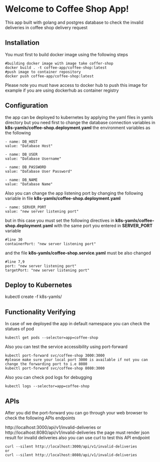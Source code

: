 # Welcome to Coffee Shop App!

This app built with golang and postgres database to check the invalid deliveries in coffee shop delivery request


## Installation

You must first to build docker image using the following steps
```
#building docker image with image take coffer-shop
docker build . -t coffee-app/coffee-shop:latest
#push image to container repository 
docker push coffee-app/coffee-shop:latest
```
Please note you must have access to docker hub to push this image for example if you are using dockerhub as container registry

## Configuration

the app can be deployed to kubernetes by applying the yaml files in yamls directory but you need first to change the database connection variables in **k8s-yamls/coffee-shop.deployment.yaml** the environment variables as the following
```
- name: DB_HOST
value: "Database Host"

- name: DB_USER
value: "Database Username"

- name: DB_PASSWORD
value: "Database User Password"

- name: DB_NAME
value: "Database Name"
```
Also you can change the app listening port by changing the following variable in file **k8s-yamls/coffee-shop.deployment.yaml**
```
- name: SERVER_PORT
value: "new server listening port"
```
but in this case you must set the following directives in **k8s-yamls/coffee-shop.deployment.yaml** with the same port you entered in **SERVER_PORT** variable

```
#line 30
containerPort: "new server listening port" 
```
and the file **k8s-yamls/coffee-shop.service.yaml** must be also changed
```
#line 7,9
port: "new server listening port"
targetPort: "new server listening port"
```

## Deploy to Kubernetes
kubectl create -f k8s-yamls/

## Functionality Verifying 
In case of we deployed the app in default namespace you can check the statues of pod 
```
kubectl get pods --selector=app=coffee-shop
```

Also you can test the service accessibility using port-forward
```
kubectl port-forward svc/coffee-shop 3000:3000
#please make sure your local port 3000 is available if not you can change the forwarding port to i.e 8080
kubectl port-forward svc/coffee-shop 8080:3000
``` 

Also you can check pod logs for debugging
```
kubectl logs --selector=app=coffee-shop
```

## APIs 
After you did the port-forward you can go through your web browser to check the following APIs endpoints

http://localhost:3000/api/v1/invalid-deliveries or http://localhost:8080/api/v1/invalid-deliveries the page must render json result for invalid deliveries also you can use curl to test this API endpoint
```
curl --silent http://localhost:3000/api/v1/invalid-deliveries
or
curl --silent http://localhost:8080/api/v1/invalid-deliveries
```
